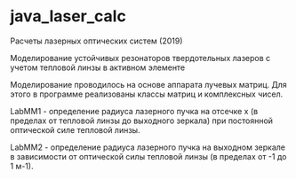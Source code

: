 # java_laser_calc
Расчеты лазерных оптических систем (2019)

Моделирование устойчивых резонаторов твердотельных лазеров с учетом тепловой линзы в активном элементе

Моделирование проводилось на основе аппарата лучевых матриц. Для этого в программе реализованы классы матриц и комплексных чисел.

LabMM1 - определение радиуса лазерного пучка на отсечке x (в пределах от тепловой линзы до выходного зеркала)
при постоянной оптической силе тепловой линзы.

LabMM2 - определение радиуса лазерного пучка на выходном зеркале в зависимости от оптической силы тепловой линзы
(в пределах от -1 до 1 м-1).
